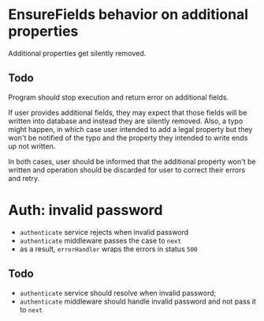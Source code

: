 # EnsureFields behavior on additional properties
Additional properties get silently removed.

## Todo
Program should stop execution and return error on additional fields.

If user provides additional fields, they may expect that those fields will be written into database and instead they are silently removed. Also, a typo might happen, in which case user intended to add a legal property but they won't be notified of the typo and the property they intended to write ends up not written.

In both cases, user should be informed that the additional property won't be written and operation should be discarded for user to correct their errors and retry.

# Auth: invalid password
* `authenticate` service rejects when invalid password
* `authenticate` middleware passes the case to `next`
* as a result, `errorHandler` wraps the errors in status `500`

## Todo
* `authenticate` service should resolve when invalid password;
* `authenticate` middleware should handle invalid password and not pass it to `next`